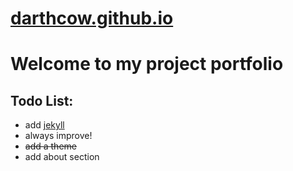 # [darthcow.github.io](https://darthcow.github.io/)

# Welcome to my project portfolio


## Todo List:
 - add [jekyll](https://jekyllrb.com/)
 - always improve!
 - ~~add a theme~~
 - add about section
